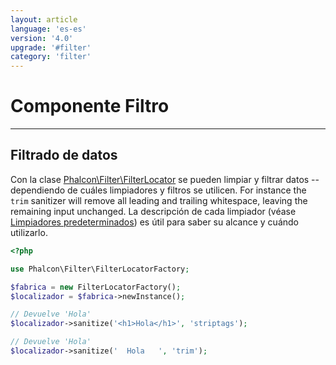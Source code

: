 ```yaml
---
layout: article
language: 'es-es'
version: '4.0'
upgrade: '#filter'
category: 'filter'
---
```

# Componente Filtro

* * *

## Filtrado de datos

Con la clase [Phalcon\Filter\FilterLocator](api/Phalcon_Filter_FilterLocator) se pueden limpiar y filtrar datos --dependiendo de cuáles limpiadores y filtros se utilicen. For instance the `trim` sanitizer will remove all leading and trailing whitespace, leaving the remaining input unchanged. La descripción de cada limpiador (véase [Limpiadores predeterminados](https://docs.phalconphp.com/4.0/es-es/filter-sanitizers)) es útil para saber su alcance y cuándo utilizarlo.

```php
<?php

use Phalcon\Filter\FilterLocatorFactory;

$fabrica = new FilterLocatorFactory();
$localizador = $fabrica->newInstance();

// Devuelve 'Hola'
$localizador->sanitize('<h1>Hola</h1>', 'striptags');

// Devuelve 'Hola'
$localizador->sanitize('  Hola   ', 'trim');
```